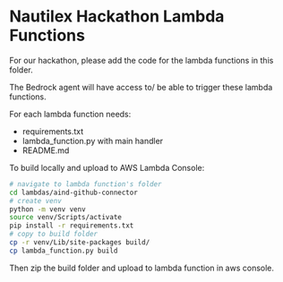 # Nautilex Hackathon Lambda Functions

For our hackathon, please add the code for the lambda functions in this folder.

The Bedrock agent will have access to/ be able to trigger these lambda functions.

For each lambda function needs:
- requirements.txt
- lambda_function.py with main handler
- README.md


To build locally and upload to AWS Lambda Console:

```sh
# navigate to lambda function's folder
cd lambdas/aind-github-connector
# create venv
python -m venv venv
source venv/Scripts/activate
pip install -r requirements.txt
# copy to build folder
cp -r venv/Lib/site-packages build/
cp lambda_function.py build
```
Then zip the build folder and upload to lambda function in aws console.